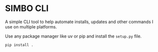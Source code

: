 # SIMBO CLI

A simple CLI tool to help automate installs, updates and other commands I use on multiple platforms.

Use any package manager like uv or pip and install the `setup.py` file.

`pip install .`
